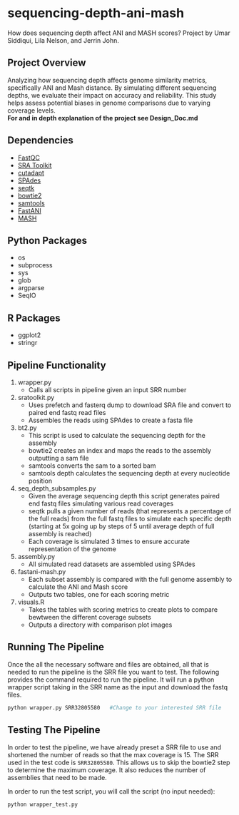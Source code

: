 # sequencing-depth-ani-mash  
How does sequencing depth affect ANI and MASH scores? Project by Umar Siddiqui, Lila Nelson, and Jerrin John.  

## Project Overview
Analyzing how sequencing depth affects genome similarity metrics, specifically ANI and Mash distance. By simulating different sequencing depths, we evaluate their impact on accuracy and reliability. This study helps assess potential biases in genome comparisons due to varying coverage levels.  
__For and in depth explanation of the project see Design_Doc.md__

## Dependencies  
+ [FastQC](https://github.com/s-andrews/FastQC)
+ [SRA Toolkit](https://github.com/ncbi/sra-tools/wiki/01.-Downloading-SRA-Toolkit)
+ [cutadapt](https://github.com/marcelm/cutadapt/)
+ [SPAdes](https://github.com/ablab/spades)
+ [seqtk](https://github.com/lh3/seqtk)
+ [bowtie2](https://github.com/BenLangmead/bowtie2)
+ [samtools](https://github.com/samtools/samtools)
+ [FastANI](https://github.com/ParBLiSS/FastANI)
+ [MASH](https://github.com/marbl/Mash)

## Python Packages
+ os
+ subprocess
+ sys
+ glob
+ argparse
+ SeqIO

## R Packages
+ ggplot2
+ stringr

## Pipeline Functionality 
1. wrapper.py
   - Calls all scripts in pipeline given an input SRR number  
2. sratoolkit.py
   - Uses prefetch and fasterq dump to download SRA file and convert to paired end fastq read files
   - Assembles the reads using SPAdes to create a fasta file 
3. bt2.py
   - This script is used to calculate the sequencing depth for the assembly 
   - bowtie2 creates an index and maps the reads to the assembly outputting a sam file
   - samtools converts the sam to a sorted bam
   - samtools depth calculates the sequencing depth at every nucleotide position
4. seq_depth_subsamples.py
   - Given the average sequencing depth this script generates paired end fastq files simulating various read coverages
   - seqtk pulls a given number of reads (that represents a percentage of the full reads) from the full fastq files to simulate each specific depth (starting at 5x going up by steps of 5 until average depth of full assembly is reached)
   - Each coverage is simulated 3 times to ensure accurate representation of the genome
5. assembly.py
   - All simulated read datasets are assembled using SPAdes
6. fastani-mash.py
   - Each subset assembly is compared with the full genome assembly to calculate the ANI and Mash score
   - Outputs two tables, one for each scoring metric
7. visuals.R
   - Takes the tables with scoring metrics to create plots to compare bewtween the different coverage subsets
   - Outputs a directory with comparison plot images

## Running The Pipeline
Once the all the necessary software and files are obtained, all that is needed to run the pipeline is the SRR file you want to test. The following provides the command required to run the pipeline. It will run a python wrapper script taking in the SRR name as the input and download the fastq files.
```bash
python wrapper.py SRR32805580   #Change to your interested SRR file
```

## Testing The Pipeline
In order to test the pipeline, we have already preset a SRR file to use and shortened the number of reads so that the max coverage is 15. The SRR used in the test code is `SRR32805580`. This allows us to skip the bowtie2 step to determine the maximum coverage. It also reduces the number of assemblies that need to be made. 

In order to run the test script, you will call the script (no input needed):
```bash
python wrapper_test.py
```




